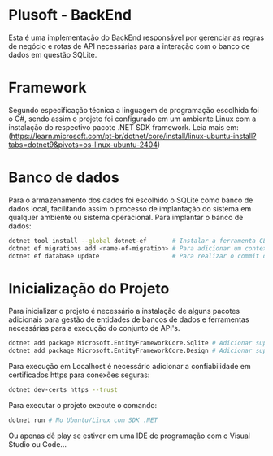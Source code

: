 # Plusoft - BackEnd

Esta é uma implementação do BackEnd responsável por gerenciar as regras de negócio
e rotas de API necessárias para a interação com o banco de dados em questão SQLite.

# Framework

Segundo especificação técnica a linguagem de programação escolhida foi o C#, sendo
assim o projeto foi configurado em um ambiente Linux com a instalação do respectivo
pacote .NET SDK framework. Leia mais em: (https://learn.microsoft.com/pt-br/dotnet/core/install/linux-ubuntu-install?tabs=dotnet9&pivots=os-linux-ubuntu-2404)

# Banco de dados

Para o armazenamento dos dados foi escolhido o SQLite como banco de dados local, facilitando assim
o processo de implantação do sistema em qualquer ambiente ou sistema operacional.
Para implantar o banco de dados:

```sh
dotnet tool install --global dotnet-ef       # Instalar a ferramenta CLI
dotnet ef migrations add <name-of-migration> # Para adicionar um contexto de migration
dotnet ef database update                    # Para realizar o commit de operação na base
```

# Inicialização do Projeto

Para inicializar o projeto é necessário a instalação de alguns pacotes adicionais para
gestão de entidades de bancos de dados e ferramentas necessárias para a execução do
conjunto de API's.

```sh
dotnet add package Microsoft.EntityFrameworkCore.Sqlite # Adicionar suporte ao SQLite
dotnet add package Microsoft.EntityFrameworkCore.Design # Adicionar suporte ao Desing de Entities
```

Para execução em Localhost é necessário adicionar a confiabilidade em certificados https
para conexões seguras: 

```sh
dotnet dev-certs https --trust
```

Para executar o projeto execute o comando:

```sh
dotnet run # No Ubuntu/Linux com SDK .NET
```

Ou apenas dê play se estiver em uma IDE de programação com o Visual Studio ou Code...